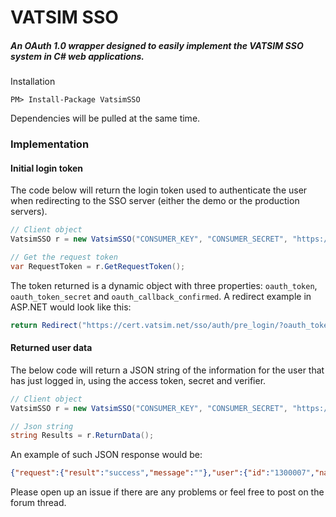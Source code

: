 # VATSIM SSO
##### An OAuth 1.0 wrapper designed to easily implement the VATSIM SSO system in C# web applications.
Installation

    PM> Install-Package VatsimSSO
    
Dependencies will be pulled at the same time.
### Implementation

#### Initial login token
The code below will return the login token used to authenticate the user when redirecting to the SSO server (either the demo or the production servers).
```csharp
// Client object
VatsimSSO r = new VatsimSSO("CONSUMER_KEY", "CONSUMER_SECRET", "https://cert.vatsim.net/sso/api/", "CALLBACK_URI");

// Get the request token
var RequestToken = r.GetRequestToken();
```
The token returned is a dynamic object with three properties: `oauth_token`, `oauth_token_secret` and `oauth_callback_confirmed`.
A redirect example in ASP.NET would look like this:
```csharp
return Redirect("https://cert.vatsim.net/sso/auth/pre_login/?oauth_token=" + RequestToken.oauth_token);
```
#### Returned user data
The below code will return a JSON string of the information for the user that has just logged in, using the access token, secret and verifier.
```csharp
// Client object
VatsimSSO r = new VatsimSSO("CONSUMER_KEY", "CONSUMER_SECRET", "https://cert.vatsim.net/sso/api/", Token: oauth_token, Verifier: oauth_verifier, TokenSecret: oauth_token_secret);

// Json string
string Results = r.ReturnData();
```
An example of such JSON response would be:
```json
{"request":{"result":"success","message":""},"user":{"id":"1300007","name_first":"7th","name_last":"Test","rating":{"id":"7","short":"C3","long":"Senior Controller","GRP":"Senior Controller"},"pilot_rating":{"rating":"0"},"email":"noreply@vatsim.net","experience":"N","reg_date":"2014-05-14 17:17:26","country":{"code":"GB","name":"United Kingdom"},"region":{"code":"USA-S","name":"South America"},"division":{"code":"CAM","name":"Central America"},"subdivision":{"code":null,"name":null}}}
```
Please open up an issue if there are any problems or feel free to post on the forum thread.
